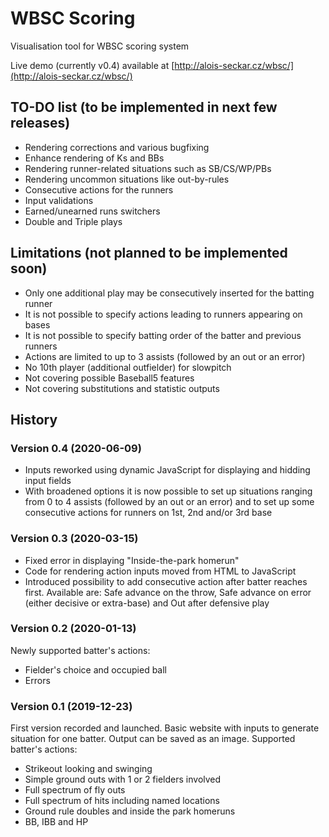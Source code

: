 # WBSC Scoring
Visualisation tool for WBSC scoring system

Live demo (currently v0.4) available at [http://alois-seckar.cz/wbsc/](http://alois-seckar.cz/wbsc/)

## TO-DO list (to be implemented in next few releases)
- Rendering corrections and various bugfixing
- Enhance rendering of Ks and BBs
- Rendering runner-related situations such as SB/CS/WP/PBs
- Rendering uncommon situations like out-by-rules
- Consecutive actions for the runners
- Input validations
- Earned/unearned runs switchers
- Double and Triple plays

## Limitations (not planned to be implemented soon)
- Only one additional play may be consecutively inserted for the batting runner
- It is not possible to specify actions leading to runners appearing on bases
- It is not possible to specify batting order of the batter and previous runners
- Actions are limited to up to 3 assists (followed by an out or an error)
- No 10th player (additional outfielder) for slowpitch
- Not covering possible Baseball5 features
- Not covering substitutions and statistic outputs

## History

### Version 0.4 (2020-06-09)
- Inputs reworked using dynamic JavaScript for displaying and hidding input fields
- With broadened options it is now possible to set up situations ranging from 0 to 4 assists (followed by an out or an error) and to set up some consecutive actions for runners on 1st, 2nd and/or 3rd base

### Version 0.3 (2020-03-15)
- Fixed error in displaying "Inside-the-park homerun"
- Code for rendering action inputs moved from HTML to JavaScript
- Introduced possibility to add consecutive action after batter reaches first. Available are: Safe advance on the throw, Safe advance on error (either decisive or extra-base) and Out after defensive play

### Version 0.2 (2020-01-13)
Newly supported batter's actions:
- Fielder's choice and occupied ball
- Errors

### Version 0.1 (2019-12-23)
First version recorded and launched. Basic website with inputs to generate situation for one batter. Output can be saved as an image. Supported batter's actions:
- Strikeout looking and swinging
- Simple ground outs with 1 or 2 fielders involved
- Full spectrum of fly outs
- Full spectrum of hits including named locations
- Ground rule doubles and inside the park homeruns
- BB, IBB and HP